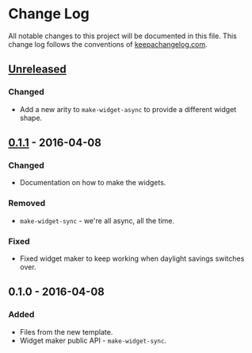 # Change Log
All notable changes to this project will be documented in this file. This change log follows the conventions of [keepachangelog.com](http://keepachangelog.com/).

## [Unreleased]
### Changed
- Add a new arity to `make-widget-async` to provide a different widget shape.

## [0.1.1] - 2016-04-08
### Changed
- Documentation on how to make the widgets.

### Removed
- `make-widget-sync` - we're all async, all the time.

### Fixed
- Fixed widget maker to keep working when daylight savings switches over.

## 0.1.0 - 2016-04-08
### Added
- Files from the new template.
- Widget maker public API - `make-widget-sync`.

[Unreleased]: https://github.com/your-name/codejam/compare/0.1.1...HEAD
[0.1.1]: https://github.com/your-name/codejam/compare/0.1.0...0.1.1
